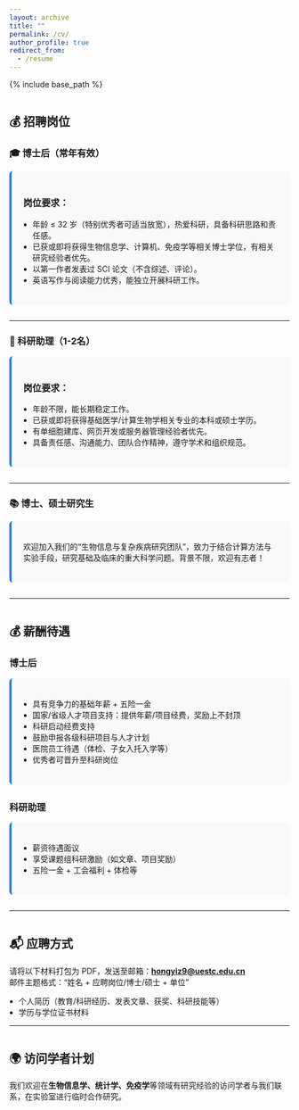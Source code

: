 ```yaml
---
layout: archive
title: ""
permalink: /cv/
author_profile: true
redirect_from:
  - /resume
---
```


{% include base_path %}

<style>
h2 {
  margin-top: 2em;
}
.job-section {
  background: #f9f9f9;
  padding: 1.5em;
  border-left: 4px solid #2a7ae2;
  border-radius: 6px;
  margin-bottom: 2em;
}
ul {
  padding-left: 1.2em;
}
</style>
## 💰 招聘岗位
### 🎓 博士后（常年有效）

<div class="job-section">

### 岗位要求：
- 年龄 ≤ 32 岁（特别优秀者可适当放宽），热爱科研，具备科研思路和责任感。
- 已获或即将获得生物信息学、计算机、免疫学等相关博士学位，有相关研究经验者优先。
- 以第一作者发表过 SCI 论文（不含综述、评论）。
- 英语写作与阅读能力优秀，能独立开展科研工作。

</div>

---

### 🧪 科研助理（1-2名）

<div class="job-section">

### 岗位要求：
- 年龄不限，能长期稳定工作。
- 已获或即将获得基础医学/计算生物学相关专业的本科或硕士学历。
- 有单细胞建库、网页开发或服务器管理经验者优先。
- 具备责任感、沟通能力、团队合作精神，遵守学术和组织规范。

</div>

---

### 📚 博士、硕士研究生

<div class="job-section">

欢迎加入我们的“生物信息与复杂疾病研究团队”，致力于结合计算方法与实验手段，研究基础及临床的重大科学问题。背景不限，欢迎有志者！

</div>

---

## 💰 薪酬待遇

### 博士后

<div class="job-section">

- 具有竞争力的基础年薪 + 五险一金  
- 国家/省级人才项目支持：提供年薪/项目经费，奖励上不封顶  
- 科研启动经费支持  
- 鼓励申报各级科研项目与人才计划  
- 医院员工待遇（体检、子女入托入学等）  
- 优秀者可晋升至科研岗位  

</div>

### 科研助理

<div class="job-section">

- 薪资待遇面议  
- 享受课题组科研激励（如文章、项目奖励）  
- 五险一金 + 工会福利 + 体检等  

</div>

---

## 📬 应聘方式

请将以下材料打包为 PDF，发送至邮箱：**hongyiz9@uestc.edu.cn**  
邮件主题格式：“姓名 + 应聘岗位/博士/硕士 + 单位”

- 个人简历（教育/科研经历、发表文章、获奖、科研技能等）
- 学历与学位证书材料

---

## 🌍 访问学者计划

我们欢迎在**生物信息学、统计学、免疫学**等领域有研究经验的访问学者与我们联系，在实验室进行临时合作研究。
